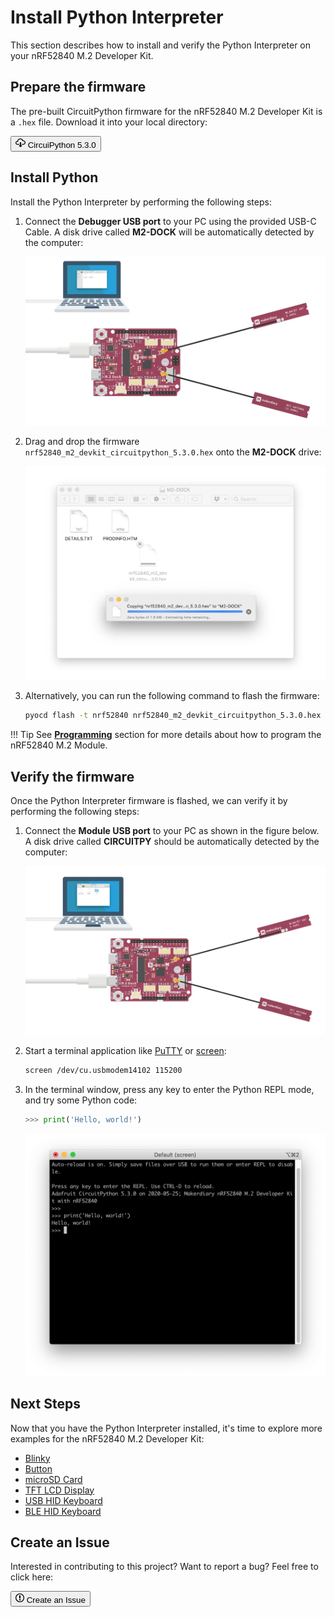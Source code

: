 # Install Python Interpreter

This section describes how to install and verify the Python Interpreter on your nRF52840 M.2 Developer Kit.

## Prepare the firmware

The pre-built CircuitPython firmware for the nRF52840 M.2 Developer Kit is a `.hex` file. Download it into your local directory:

<a href="https://github.com/makerdiary/nrf52840-m2-devkit/tree/master/firmware/python/nrf52840_m2_devkit_circuitpython_5.3.0.hex"><button class="md-issue-button md-issue-button--primary" style="width:auto;"><svg xmlns="http://www.w3.org/2000/svg" viewBox="0 0 16 16" width="16" height="16"><path fill-rule="evenodd" d="M9 12h2l-3 3-3-3h2V7h2v5zm3-8c0-.44-.91-3-4.5-3C5.08 1 3 2.92 3 5 1.02 5 0 6.52 0 8c0 1.53 1 3 3 3h3V9.7H3C1.38 9.7 1.3 8.28 1.3 8c0-.17.05-1.7 1.7-1.7h1.3V5c0-1.39 1.56-2.7 3.2-2.7 2.55 0 3.13 1.55 3.2 1.8v1.2H12c.81 0 2.7.22 2.7 2.2 0 2.09-2.25 2.2-2.7 2.2h-2V11h2c2.08 0 4-1.16 4-3.5C16 5.06 14.08 4 12 4z"></path></svg> CircuiPython 5.3.0</button></a>

## Install Python

Install the Python Interpreter by performing the following steps:

1. Connect the **Debugger USB port** to your PC using the provided USB-C Cable. A disk drive called **M2-DOCK** will be automatically detected by the computer:

	![](../assets/images/programming-firmware.webp)

2. Drag and drop the firmware `nrf52840_m2_devkit_circuitpython_5.3.0.hex` onto the **M2-DOCK** drive:

	![](assets/images/drag-n-drop-python-image.webp)

3. Alternatively, you can run the following command to flash the firmware:

	``` sh
	pyocd flash -t nrf52840 nrf52840_m2_devkit_circuitpython_5.3.0.hex
	```

!!! Tip
	See **[Programming](../programming.md)** section for more details about how to program the nRF52840 M.2 Module.

## Verify the firmware

Once the Python Interpreter firmware is flashed, we can verify it by performing the following steps:

1. Connect the **Module USB port** to your PC as shown in the figure below. A disk drive called **CIRCUITPY** should be automatically detected by the computer:

	![](assets/images/connect-module-usb.webp)

2. Start a terminal application like [PuTTY](https://www.chiark.greenend.org.uk/~sgtatham/putty/) or [screen](https://www.gnu.org/software/screen/manual/screen.html):

	``` sh
	screen /dev/cu.usbmodem14102 115200
	```

3. In the terminal window, press any key to enter the Python REPL mode, and try some Python code:

	``` py
	>>> print('Hello, world!')
	```

	![](assets/images/python-repl.webp)

## Next Steps

Now that you have the Python Interpreter installed, it's time to explore more examples for the nRF52840 M.2 Developer Kit:

* [Blinky](examples/blinky.md)
* [Button](examples/button.md)
* [microSD Card](examples/microsd.md)
* [TFT LCD Display](examples/lcd.md)
* [USB HID Keyboard](examples/usb-keyboard.md)
* [BLE HID Keyboard](examples/ble-keyboard.md)

## Create an Issue

Interested in contributing to this project? Want to report a bug? Feel free to click here:

<a href="https://github.com/makerdiary/nrf52840-m2-devkit/issues/new?title=Install%20Python:%20%3Ctitle%3E"><button class="md-issue-button md-issue-button--primary"><svg xmlns="http://www.w3.org/2000/svg" viewBox="0 0 14 16" width="14" height="16"><path fill-rule="evenodd" d="M7 2.3c3.14 0 5.7 2.56 5.7 5.7s-2.56 5.7-5.7 5.7A5.71 5.71 0 011.3 8c0-3.14 2.56-5.7 5.7-5.7zM7 1C3.14 1 0 4.14 0 8s3.14 7 7 7 7-3.14 7-7-3.14-7-7-7zm1 3H6v5h2V4zm0 6H6v2h2v-2z"></path></svg> Create an Issue</button></a>